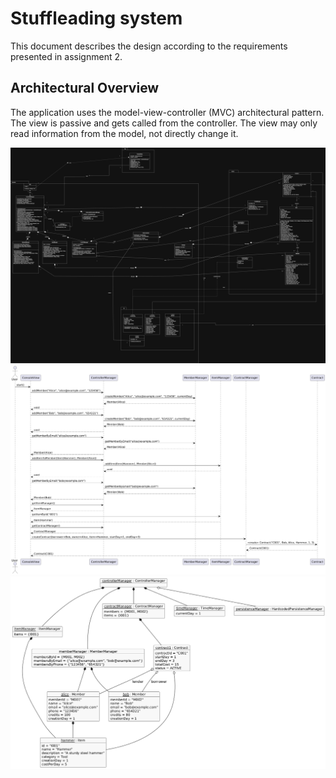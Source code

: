 # Stuffleading system
This document describes the design according to the requirements presented in assignment 2.

## Architectural Overview
The application uses the model-view-controller (MVC) architectural pattern. The view is passive and gets called from the controller. The view may only read information from the model, not directly change it.

![class diagram](img/classDiagram.png)
![Sequence diagram](img/SequenceDiagram.png)
![Object diagram](img/ObjectDiagram.png)
